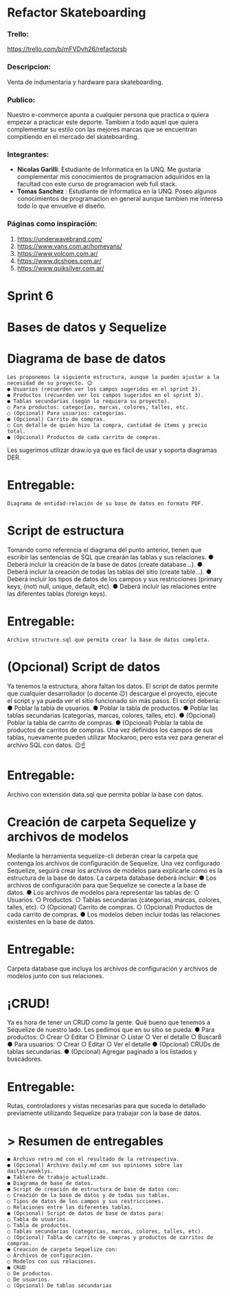 # Refactor Skateboarding

### Trello:
https://trello.com/b/mFVDvh26/refactorsb

### Descripcion:
Venta de indumentaria y hardware para skateboarding.

### Publico:
Nuestro e-commerce apunta a cualquier persona que practica o quiera empezar a practicar este deporte. Tambien
a todo aquel que quiera complementar su estilo con las mejores marcas que se encuentran compitiendo en el
mercado del skateboarding.

### Integrantes: 
- **Nicolas Garilli**: Estudiante de Informatica en la UNQ. Me gustaria complementar mis conocimientos de programacion adquiridos en la facultad con este curso de programacion web full stack.
- **Tomas Sanchez** : Estudiante de Informatica en la UNQ. Poseo algunos conocimientos de programacion en general aunque tambien me interesa todo lo que envuelve el diseño.

### Páginas como inspiración: 
1. https://underwavebrand.com/
2. https://www.vans.com.ar/homevans/
3. https://www.volcom.com.ar/
4. https://www.dcshoes.com.ar/
5. https://www.quiksilver.com.ar/


# Sprint 6



# Bases de datos y Sequelize

# Diagrama de base de datos

    Les proponemos la siguiente estructura, aunque la pueden ajustar a la necesidad de su proyecto. 😉
    ● Usuarios (recuerden ver los campos sugeridos en el sprint 3).
    ● Productos (recuerden ver los campos sugeridos en el sprint 3).
    ● Tablas secundarias (según lo requiera su proyecto).
    ○ Para productos: categorías, marcas, colores, talles, etc.
    ○ (Opcional) Para usuarios: categorías.
    ● (Opcional) Carrito de compras.
    ○ Con detalle de quién hizo la compra, cantidad de ítems y precio total.
    ● (Opcional) Productos de cada carrito de compras.
Les sugerimos utilizar draw.io ya que es fácil de usar y soporta diagramas DER.




# Entregable: 
    Diagrama de entidad-relación de su base de datos en formato PDF.

# Script de estructura
Tomando como referencia el diagrama del punto anterior, tienen que escribir las
sentencias de SQL que crearán las tablas y sus relaciones.
    ● Deberá incluir la creación de la base de datos (create database…).
    ● Deberá incluir la creación de todas las tablas del sitio (create table…).
    ● Deberá incluir los tipos de datos de los campos y sus restricciones (primary keys,
    (not) null, unique, default, etc).
    ● Deberá incluir las relaciones entre las diferentes tablas (foreign keys).
# Entregable: 
    Archivo structure.sql que permita crear la base de datos completa.

# (Opcional) Script de datos

Ya tenemos la estructura, ahora faltan los datos. El script de datos permite que cualquier
desarrollador (o docente 😉) descargue el proyecto, ejecute el script y ya pueda ver el
sitio funcionado sin más pasos.
El script debería:
    ● Poblar la tabla de usuarios.
    ● Poblar la tabla de productos.
    ● Poblar las tablas secundarias (categorías, marcas, colores, talles, etc).
    ● (Opcional) Poblar la tabla de carrito de compras.
    ● (Opcional) Poblar la tabla de productos de carritos de compras.
Una vez definidos los campos de sus tablas, nuevamente pueden utilizar Mockaroo, pero
esta vez para generar el archivo SQL con datos. 😉☝️
# Entregable: 
Archivo con extensión data.sql que permita poblar la base con datos.

# Creación de carpeta Sequelize y archivos de modelos

Mediante la herramienta sequelize-cli deberán crear la carpeta que contenga los
archivos de configuración de Sequelize. Una vez configurado Sequelize, seguirá crear los
archivos de modelos para explicarle cómo es la estructura de la base de datos.
La carpeta database deberá incluir:
    ● Los archivos de configuración para que Sequelize se conecte a la base de datos.
    ● Los archivos de modelos para representar las tablas de:
    ○ Usuarios.
    ○ Productos.
    ○ Tablas secundarias (categorías, marcas, colores, talles, etc).
    ○ (Opcional) Carrito de compras.
    ○ (Opcional) Productos de cada carrito de compras.
    ● Los modelos deben incluir todas las relaciones existentes en la base de datos.
# Entregable: 

Carpeta database que incluya los archivos de configuración y archivos de
modelos junto con sus relaciones.

# ¡CRUD!

Ya es hora de tener un CRUD como la gente. Qué bueno que tenemos a Sequelize de
nuestro lado. Les pedimos que en su sitio se pueda:
    ● Para productos:
        ○ Crear
        ○ Editar
        ○ Eliminar
        ○ Listar
        ○ Ver el detalle
        ○ Buscar8
        ● Para usuarios:
        ○ Crear
        ○ Editar
        ○ Ver el detalle
        ● (Opcional) CRUDs de tablas secundarias.
        ● (Opcional) Agregar paginado a los listados y buscadores.

# Entregable: 

Rutas, controladores y vistas necesarias para que suceda lo detallado previamente utilizando Sequelize para trabajar con la base de datos.

# > Resumen de entregables

    ● Archivo retro.md con el resultado de la retrospectiva.
    ● (Opcional) Archivo daily.md con sus opiniones sobre las dailys/weeklys.
    ● Tablero de trabajo actualizado.
    ● Diagrama de base de datos.
    ● Script de creación de estructura de base de datos con:
    ○ Creación de la base de datos y de todas sus tablas.
    ○ Tipos de datos de los campos y sus restricciones.
    ○ Relaciones entre las diferentes tablas.
    ● (Opcional) Script de datos de base de datos para:
    ○ Tabla de usuarios.
    ○ Tabla de productos.
    ○ Tablas secundarias (categorías, marcas, colores, talles, etc).
    ○ (Opcional) Tabla de carrito de compras y productos de carritos de compras.
    ● Creación de carpeta Sequelize con:
    ○ Archivos de configuración.
    ○ Modelos con sus relaciones.
    ● CRUD
    ○ De productos.
    ○ De usuarios.
    ○ (Opcional) De tablas secundarias
